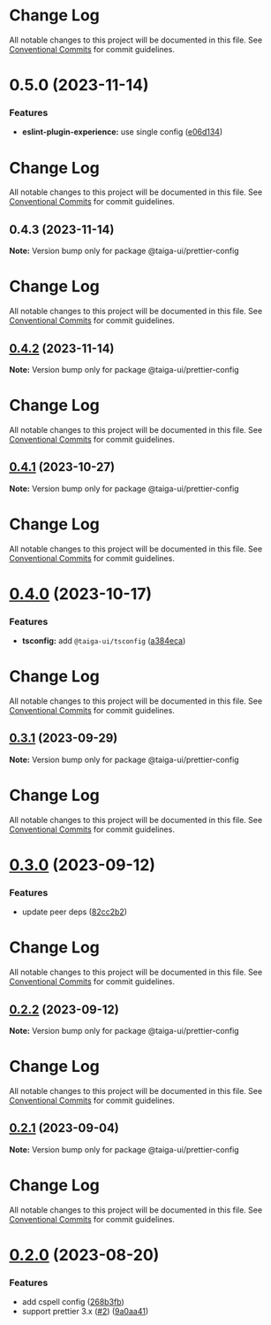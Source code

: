 # Change Log

All notable changes to this project will be documented in this file. See
[Conventional Commits](https://conventionalcommits.org) for commit guidelines.

# 0.5.0 (2023-11-14)

### Features

- **eslint-plugin-experience:** use single config
  ([e06d134](https://github.com/taiga-family/linters/commit/e06d134e3ae2e4d88dcdfbedb488a8e19336d953))

# Change Log

All notable changes to this project will be documented in this file. See
[Conventional Commits](https://conventionalcommits.org) for commit guidelines.

## 0.4.3 (2023-11-14)

**Note:** Version bump only for package @taiga-ui/prettier-config

# Change Log

All notable changes to this project will be documented in this file. See
[Conventional Commits](https://conventionalcommits.org) for commit guidelines.

## [0.4.2](https://github.com/taiga-family/linters/compare/@taiga-ui/prettier-config@0.4.1...@taiga-ui/prettier-config@0.4.2) (2023-11-14)

**Note:** Version bump only for package @taiga-ui/prettier-config

# Change Log

All notable changes to this project will be documented in this file. See
[Conventional Commits](https://conventionalcommits.org) for commit guidelines.

## [0.4.1](https://github.com/taiga-family/linters/compare/@taiga-ui/prettier-config@0.4.0...@taiga-ui/prettier-config@0.4.1) (2023-10-27)

**Note:** Version bump only for package @taiga-ui/prettier-config

# Change Log

All notable changes to this project will be documented in this file. See
[Conventional Commits](https://conventionalcommits.org) for commit guidelines.

# [0.4.0](https://github.com/taiga-family/linters/compare/@taiga-ui/prettier-config@0.3.1...@taiga-ui/prettier-config@0.4.0) (2023-10-17)

### Features

- **tsconfig:** add `@taiga-ui/tsconfig`
  ([a384eca](https://github.com/taiga-family/linters/commit/a384ecac1e036a66d5a7e95f9bb6790f34a592d9))

# Change Log

All notable changes to this project will be documented in this file. See
[Conventional Commits](https://conventionalcommits.org) for commit guidelines.

## [0.3.1](https://github.com/taiga-family/taiga-ui/compare/@taiga-ui/prettier-config@0.3.0...@taiga-ui/prettier-config@0.3.1) (2023-09-29)

**Note:** Version bump only for package @taiga-ui/prettier-config

# Change Log

All notable changes to this project will be documented in this file. See
[Conventional Commits](https://conventionalcommits.org) for commit guidelines.

# [0.3.0](https://github.com/taiga-family/taiga-ui/compare/@taiga-ui/prettier-config@0.2.2...@taiga-ui/prettier-config@0.3.0) (2023-09-12)

### Features

- update peer deps ([82cc2b2](https://github.com/taiga-family/taiga-ui/commit/82cc2b29e35173e797ffa4b5007477f5d4f38b1b))

# Change Log

All notable changes to this project will be documented in this file. See
[Conventional Commits](https://conventionalcommits.org) for commit guidelines.

## [0.2.2](https://github.com/taiga-family/taiga-ui/compare/@taiga-ui/prettier-config@0.2.1...@taiga-ui/prettier-config@0.2.2) (2023-09-12)

**Note:** Version bump only for package @taiga-ui/prettier-config

# Change Log

All notable changes to this project will be documented in this file. See
[Conventional Commits](https://conventionalcommits.org) for commit guidelines.

## [0.2.1](https://github.com/taiga-family/taiga-ui/compare/@taiga-ui/prettier-config@0.2.0...@taiga-ui/prettier-config@0.2.1) (2023-09-04)

**Note:** Version bump only for package @taiga-ui/prettier-config

# Change Log

All notable changes to this project will be documented in this file. See
[Conventional Commits](https://conventionalcommits.org) for commit guidelines.

# [0.2.0](https://github.com/taiga-family/taiga-ui/compare/@taiga-ui/prettier-config@0.1.3...@taiga-ui/prettier-config@0.2.0) (2023-08-20)

### Features

- add cspell config
  ([268b3fb](https://github.com/taiga-family/taiga-ui/commit/268b3fbf38a679204c1a3f16bf6f0e62c83e7b82))
- support prettier 3.x ([#2](https://github.com/taiga-family/taiga-ui/issues/2))
  ([9a0aa41](https://github.com/taiga-family/taiga-ui/commit/9a0aa41bba5a343d3ca237b6793806aa3f3c9f14))
